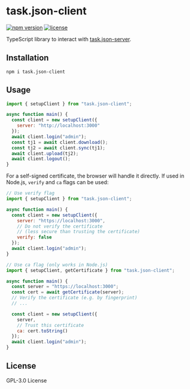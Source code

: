 # task.json-client

[![npm version](https://badgen.net/npm/v/task.json-client)](https://www.npmjs.com/package/task.json-client)
[![license](https://badgen.net/npm/license/task.json-client)](https://www.npmjs.com/package/task.json-client)

TypeScript library to interact with [task.json-server](https://github.com/DCsunset/task.json-server).

## Installation

```
npm i task.json-client
```

## Usage

```js
import { setupClient } from "task.json-client";

async function main() {
  const client = new setupClient({
    server: "http://localhost:3000"
  });
  await client.login("admin");
  const tj1 = await client.download();
  const tj2 = await client.sync(tj1);
  await client.upload(tj2);
  await client.logout();
}
```

For a self-signed certificate,
the browser will handle it directly.
If used in Node.js, `verify` and `ca` flags can be used:

```js
// Use verify flag
import { setupClient } from "task.json-client";

async function main() {
  const client = new setupClient({
    server: "https://localhost:3000",
    // Do not verify the certificate
    // (less secure than trusting the certificate)
    verify: false
  });
  await client.login("admin");
}
```

```js
// Use ca flag (only works in Node.js)
import { setupClient, getCertificate } from "task.json-client";

async function main() {
  const server = "https://localhost:3000";
  const cert = await getCertificate(server);
  // Verify the certificate (e.g. by fingerprint)
  // ...

  const client = new setupClient({
    server,
    // Trust this certificate
    ca: cert.toString()
  });
  await client.login("admin");
}
```

## License

GPL-3.0 License
